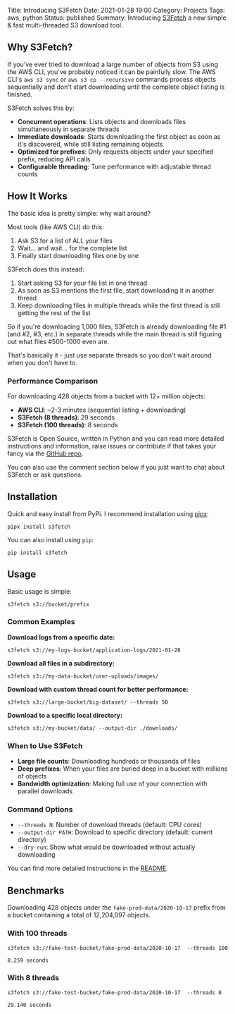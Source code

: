 Title: Introducing S3Fetch
Date: 2021-01-28 19:00
Category: Projects
Tags: aws, python
Status: published
Summary: Introducing [S3Fetch](https://github.com/rxvt/s3fetch) a new  simple & fast multi-threaded S3 download tool.

## Why S3Fetch?

If you've ever tried to download a large number of objects from S3 using the AWS CLI, you've probably noticed it can be painfully slow. The AWS CLI's `aws s3 sync` or `aws s3 cp --recursive` commands process objects sequentially and don't start downloading until the complete object listing is finished.

S3Fetch solves this by:

- **Concurrent operations**: Lists objects and downloads files simultaneously in separate threads
- **Immediate downloads**: Starts downloading the first object as soon as it's discovered, while still listing remaining objects
- **Optimized for prefixes**: Only requests objects under your specified prefix, reducing API calls
- **Configurable threading**: Tune performance with adjustable thread counts

## How It Works

The basic idea is pretty simple: why wait around?

Most tools (like AWS CLI) do this:

1. Ask S3 for a list of ALL your files
2. Wait... and wait... for the complete list
3. Finally start downloading files one by one

S3Fetch does this instead:

1. Start asking S3 for your file list in one thread
2. As soon as S3 mentions the first file, start downloading it in another thread
3. Keep downloading files in multiple threads while the first thread is still getting the rest of the list

So if you're downloading 1,000 files, S3Fetch is already downloading file #1 (and #2, #3, etc.) in separate threads while the main thread is still figuring out what files #500-1000 even are.

That's basically it - just use separate threads so you don't wait around when you don't have to.

### Performance Comparison

For downloading 428 objects from a bucket with 12+ million objects:

- **AWS CLI**: ~2-3 minutes (sequential listing + downloading)
- **S3Fetch (8 threads)**: 29 seconds
- **S3Fetch (100 threads)**: 8 seconds

S3Fetch is Open Source, written in Python and you can read more detailed
instructions and information, raise issues or contribute if that takes your
fancy via the [GitHub repo](https://github.com/rxvt/s3fetch).

You can also use the comment section below if you just want to chat about S3Fetch
or ask questions.

## Installation

Quick and easy install from PyPi. I recommend installation using [pipx](https://pypi.org/project/pipx/):

```text
pipx install s3fetch
```

You can also install using `pip`:

```text
pip install s3fetch
```

## Usage

Basic usage is simple:

```text
s3fetch s3://bucket/prefix
```

### Common Examples

**Download logs from a specific date:**

```text
s3fetch s3://my-logs-bucket/application-logs/2021-01-28
```

**Download all files in a subdirectory:**

```text
s3fetch s3://my-data-bucket/user-uploads/images/
```

**Download with custom thread count for better performance:**

```text
s3fetch s3://large-bucket/big-dataset/ --threads 50
```

**Download to a specific local directory:**

```text
s3fetch s3://my-bucket/data/ --output-dir ./downloads/
```

### When to Use S3Fetch

- **Large file counts**: Downloading hundreds or thousands of files
- **Deep prefixes**: When your files are buried deep in a bucket with millions
  of objects
- **Bandwidth optimization**: Making full use of your connection with parallel
  downloads

### Command Options

- `--threads N`: Number of download threads (default: CPU cores)
- `--output-dir PATH`: Download to specific directory (default: current
  directory)
- `--dry-run`: Show what would be downloaded without actually downloading

You can find more detailed instructions in the
[README](https://github.com/rxvt/s3fetch).

## Benchmarks

Downloading 428 objects under the `fake-prod-data/2020-10-17` prefix from a
bucket containing a total of 12,204,097 objects.

### With 100 threads

```text
s3fetch s3://fake-test-bucket/fake-prod-data/2020-10-17  --threads 100

8.259 seconds
```

### With 8 threads

```text
s3fetch s3://fake-test-bucket/fake-prod-data/2020-10-17  --threads 8

29.140 seconds
```

